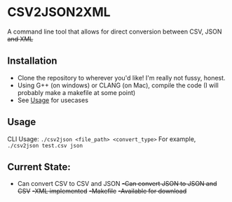 # CSV2JSON2XML
A command line tool that allows for direct conversion between CSV, JSON ~~and XML~~

## Installation
- Clone the repository to wherever you'd like! I'm really not fussy, honest.
- Using G++ (on windows) or CLANG (on Mac), compile the code (I will probably make a makefile at some point)
- See [Usage](##Usage) for usecases

## Usage
CLI Usage: `./csv2json <file_path> <convert_type>`
For example, `./csv2json test.csv json`

## Current State:
- Can convert CSV to CSV and JSON
~~-Can convert JSON to JSON and CSV~~
~~-XML implemented~~
~~-Makefile~~
~~-Available for download~~
